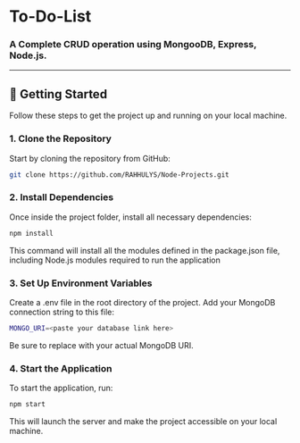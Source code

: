 # To-Do-List

### A Complete CRUD operation using MongooDB, Express, Node.js.

---
 
## 🚀 Getting Started

Follow these steps to get the project up and running on your local machine.

### 1. Clone the Repository

Start by cloning the repository from GitHub:

```bash
git clone https://github.com/RAHHULYS/Node-Projects.git
```
### 2.  Install Dependencies

Once inside the project folder, install all necessary dependencies:

```bash
npm install
```
This command will install all the modules defined in the package.json file, including Node.js modules required to run the application

### 3. Set Up Environment Variables

Create a .env file in the root directory of the project. Add your MongoDB connection string to this file:

```bash
MONGO_URI=<paste your database link here>
```

Be sure to replace <paste your database link here> with your actual MongoDB URI.

### 4. Start the Application

To start the application, run:

```bash
npm start
```

This will launch the server and make the project accessible on your local machine.


